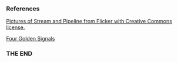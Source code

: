 ### References

 <a href="https://www.flickr.com/creativecommons/">Pictures of Stream and Pipeline from Flicker with Creative Commons license. </a>

<a href= "https://landing.google.com/sre/sre-book/chapters/monitoring-distributed-systems/">Four Golden Signals </a>



### THE END
